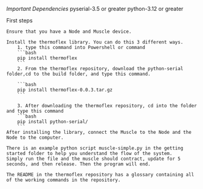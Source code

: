 *Important Dependencies*
    pyserial-3.5 or greater
    python-3.12 or greater

First steps

    Ensure that you have a Node and Muscle device. 
    
    Install the thermoflex library. You can do this 3 different ways.
        1. type this command into Powershell or command
        ```bash
        pip install thermoflex
        ```
        2. From the thermoflex repository, download the python-serial folder,cd to the build folder, and type this command.
        
        ```bash
        pip install thermoflex-0.0.3.tar.gz 
        ```
        
        3. After downloading the thermoflex repository, cd into the folder and type this command
        ```bash
        pip install python-serial/
        ```
    After installing the library, connect the Muscle to the Node and the Node to the computer. 

    There is an example python script muscle-simple.py in the getting started folder to help you understand the flow of the system.
    Simply run the file and the muscle should contract, update for 5 seconds, and then release. Then the program will end.

    The README in the thermoflex repository has a glossary containing all of the working commands in the repository.
